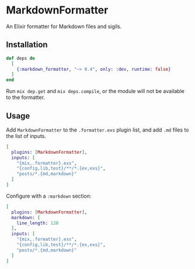 # MarkdownFormatter

An Elixir formatter for Markdown files and sigils.

## Installation

```elixir
def deps do
  [
    {:markdown_formatter, "~> 0.4", only: :dev, runtime: false}
  ]
end
```

Run `mix dep.get` and `mix deps.compile`, or the module will not be available to the formatter.

## Usage

Add `MarkdownFormatter` to the `.formatter.exs` plugin list, and add `.md` files to the list of
inputs.

```elixir
[
  plugins: [MarkdownFormatter],
  inputs: [
    "{mix,.formatter}.exs",
    "{config,lib,test}/**/*.{ex,exs}",
    "posts/*.{md,markdown}"
  ]
]
```

Configure with a `:markdown` section:

```elixir
[
  plugins: [MarkdownFormatter],
  markdown: [
    line_length: 120
  ],
  inputs: [
    "{mix,.formatter}.exs",
    "{config,lib,test}/**/*.{ex,exs}",
    "posts/*.{md,markdown}"
  ]
]
```
